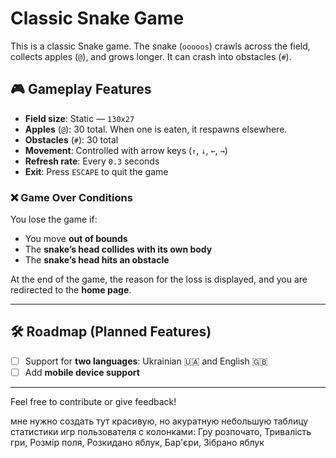 # Classic Snake Game

This is a classic Snake game. The snake (`ooooos`) crawls across the field, collects apples (`@`), and grows longer. It can crash into obstacles (`#`).

## 🎮 Gameplay Features

- **Field size**: Static — `130x27`
- **Apples** (`@`): 30 total. When one is eaten, it respawns elsewhere.
- **Obstacles** (`#`): 30 total
- **Movement**: Controlled with arrow keys (`↑`, `↓`, `←`, `→`)
- **Refresh rate**: Every `0.3` seconds
- **Exit**: Press `ESCAPE` to quit the game

### ❌ Game Over Conditions

You lose the game if:

- You move **out of bounds**
- The **snake’s head collides with its own body**
- The **snake’s head hits an obstacle**

At the end of the game, the reason for the loss is displayed, and you are redirected to the **home page**.

---

## 🛠️ Roadmap (Planned Features)

- [ ] Support for **two languages**: Ukrainian 🇺🇦 and English 🇬🇧
- [ ] Add **mobile device support**

---

Feel free to contribute or give feedback!

мне нужно создать тут красивую, но акуратную небольшую таблицу статистики игр пользователя с колонками: Гру розпочато, Тривалість гри, Розмір поля, Розкидано яблук, Бар'єри, Зібрано яблук